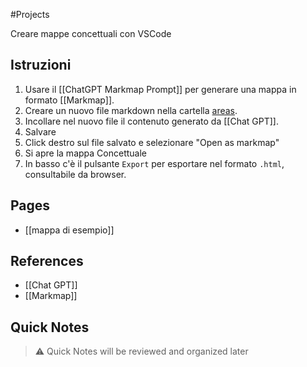 #Projects

Creare mappe concettuali con VSCode

## Istruzioni

1. Usare il [[ChatGPT Markmap Prompt]] per generare una mappa in formato [[Markmap]].
2. Creare un nuovo file markdown nella cartella [areas](/areas/).
3. Incollare nel nuovo file il contenuto generato da [[Chat GPT]].
4. Salvare
5. Click destro sul file salvato e selezionare "Open as markmap"
6. Si apre la mappa Concettuale
7. In basso c'è il pulsante `Export` per esportare nel formato `.html`, consultabile da browser.

## Pages

- [[mappa di esempio]]

## References

- [[Chat GPT]]
- [[Markmap]]

## Quick Notes

> ⚠️ Quick Notes will be reviewed and organized later
